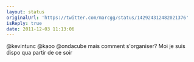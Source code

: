 ```yaml
---
layout: status
originalUrl: 'https://twitter.com/marcgg/status/142924312482021376'
isReply: true
date: 2011-12-03 11:13:06
---
```


@kevintunc @kaoo @ondacube mais comment s'organiser? Moi je suis dispo qua partir de ce soir
